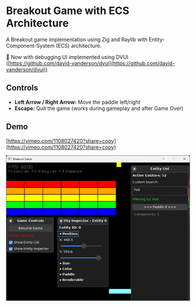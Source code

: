# Breakout Game with ECS Architecture

A Breakout game implementation using Zig and Raylib with Entity-Component-System (ECS) architecture.

🙏 Now with debugging UI implemented using DVUI ([https://github.com/david-vanderson/dvui](https://github.com/david-vanderson/dvui))

## Controls

- **Left Arrow / Right Arrow:** Move the paddle left/right
- **Escape:** Quit the game (works during gameplay and after Game Over)

## Demo

[https://vimeo.com/1108027420?share=copy](https://vimeo.com/1108027420?share=copy)

![](image.png)
